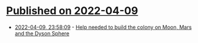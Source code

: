 # [Published on 2022-04-09](index.md)

* [2022-04-09, 23:58:09](https://news.ycombinator.com/item?id=30973294) - [Help needed to build the colony on Moon, Mars and the Dyson Sphere](https://asgardia.space/social/posts/112851)
